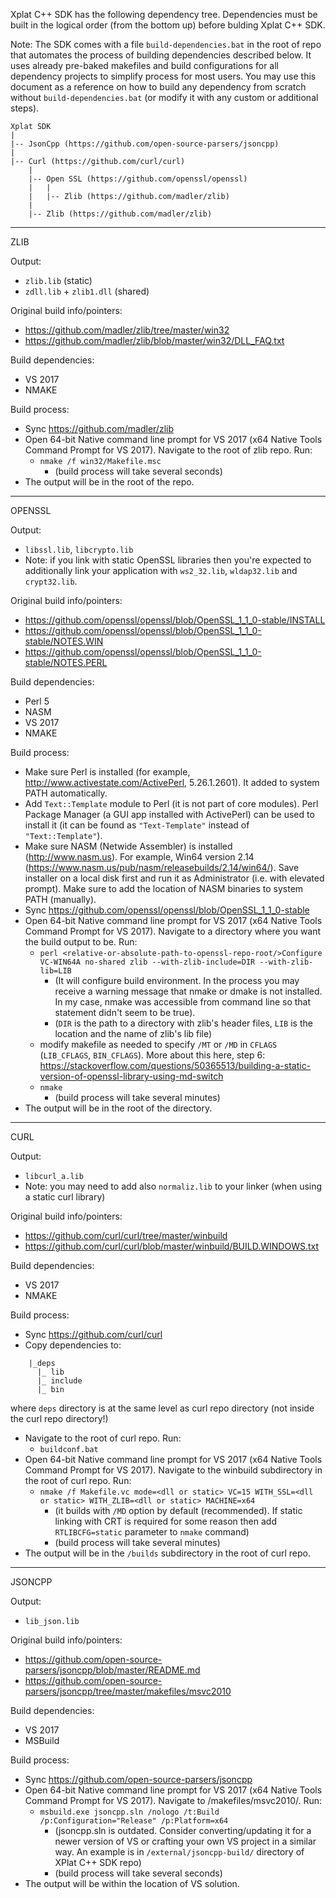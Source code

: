 Xplat C++ SDK has the following dependency tree. Dependencies must be built in the logical order (from the bottom up) before bulding Xplat C++ SDK.

Note: The SDK comes with a file `build-dependencies.bat` in the root of repo that automates the process of building dependencies described below. It uses already pre-baked makefiles and build configurations for all dependency projects to simplify process for most users. You may use this document as a reference on how to build any dependency from scratch without `build-dependencies.bat` (or modify it with any custom or additional steps).

```
Xplat SDK
|
|-- JsonCpp (https://github.com/open-source-parsers/jsoncpp)
|
|-- Curl (https://github.com/curl/curl)
    |
    |-- Open SSL (https://github.com/openssl/openssl)
    |   |
    |   |-- Zlib (https://github.com/madler/zlib)
    |
    |-- Zlib (https://github.com/madler/zlib)
```

----
ZLIB

Output:
* `zlib.lib` (static)
* `zdll.lib` + `zlib1.dll` (shared)

Original build info/pointers:
* https://github.com/madler/zlib/tree/master/win32
* https://github.com/madler/zlib/blob/master/win32/DLL_FAQ.txt

Build dependencies:
* VS 2017
* NMAKE

Build process:
* Sync https://github.com/madler/zlib
* Open 64-bit Native command line prompt for VS 2017 (x64 Native Tools Command Prompt for VS 2017). Navigate to the root of zlib repo. Run:
    * `nmake /f win32/Makefile.msc`
        * (build process will take several seconds)
* The output will be in the root of the repo.

-------
OPENSSL

Output:
* `libssl.lib`, `libcrypto.lib`
* Note: if you link with static OpenSSL libraries then you're expected to additionally link your application with `ws2_32.lib`, `wldap32.lib` and `crypt32.lib`.

Original build info/pointers:
* https://github.com/openssl/openssl/blob/OpenSSL_1_1_0-stable/INSTALL
* https://github.com/openssl/openssl/blob/OpenSSL_1_1_0-stable/NOTES.WIN
* https://github.com/openssl/openssl/blob/OpenSSL_1_1_0-stable/NOTES.PERL

Build dependencies:
* Perl 5
* NASM
* VS 2017
* NMAKE

Build process:
* Make sure Perl is installed (for example, http://www.activestate.com/ActivePerl, 5.26.1.2601). It added to system PATH automatically.
* Add `Text::Template` module to Perl (it is not part of core modules). Perl Package Manager (a GUI app installed with ActivePerl) can be used to install it (it can be found as `"Text-Template"` instead of `"Text::Template"`).
* Make sure NASM (Netwide Assembler) is installed (http://www.nasm.us). For example, Win64 version 2.14 (https://www.nasm.us/pub/nasm/releasebuilds/2.14/win64/). Save installer on a local disk first and run it as Administrator (i.e. with elevated prompt). Make sure to add the location of NASM binaries to system PATH (manually).
* Sync https://github.com/openssl/openssl/blob/OpenSSL_1_1_0-stable
* Open 64-bit Native command line prompt for VS 2017 (x64 Native Tools Command Prompt for VS 2017). Navigate to a directory where you want the build output to be. Run:
    * `perl <relative-or-absolute-path-to-openssl-repo-root/>Configure VC-WIN64A no-shared zlib --with-zlib-include=DIR --with-zlib-lib=LIB`
        * (It will configure build environment. In the process you may receive a warning message that nmake or dmake is not installed. In my case, nmake was accessible from command line so that statement didn't seem to be true).
        * (`DIR` is the path to a directory with zlib's header files, `LIB` is the location and the name of zlib's lib file)
    * modify makefile as needed to specify `/MT` or `/MD` in `CFLAGS` (`LIB_CFLAGS`, `BIN_CFLAGS`). More about this here, step 6: https://stackoverflow.com/questions/50365513/building-a-static-version-of-openssl-library-using-md-switch
    * `nmake`
        * (build process will take several minutes)
* The output will be in the root of the directory.

----
CURL

Output:
* `libcurl_a.lib`
* Note: you may need to add also `normaliz.lib` to your linker (when using a static curl library)

Original build info/pointers:
* https://github.com/curl/curl/tree/master/winbuild
* https://github.com/curl/curl/blob/master/winbuild/BUILD.WINDOWS.txt

Build dependencies:
* VS 2017
* NMAKE

Build process:
* Sync https://github.com/curl/curl
* Copy dependencies to:
```
    |_deps
      |_ lib
      |_ include
      |_ bin
```
  where `deps` directory is at the same level as curl repo directory (not inside the curl repo directory!)
* Navigate to the root of curl repo. Run:
    * `buildconf.bat`
* Open 64-bit Native command line prompt for VS 2017 (x64 Native Tools Command Prompt for VS 2017). Navigate to the winbuild subdirectory in the root of curl repo. Run:
    * `nmake /f Makefile.vc mode=<dll or static> VC=15 WITH_SSL=<dll or static> WITH_ZLIB=<dll or static> MACHINE=x64`
        * (it builds with `/MD` option by default (recommended). If static linking with CRT is required for some reason then add `RTLIBCFG=static` parameter to `nmake` command)
        * (build process will take several minutes)
* The output will be in the `/builds` subdirectory in the root of curl repo.

----
JSONCPP

Output:
* `lib_json.lib`

Original build info/pointers:
* https://github.com/open-source-parsers/jsoncpp/blob/master/README.md
* https://github.com/open-source-parsers/jsoncpp/tree/master/makefiles/msvc2010

Build dependencies:
* VS 2017
* MSBuild

Build process:
* Sync https://github.com/open-source-parsers/jsoncpp
* Open 64-bit Native command line prompt for VS 2017 (x64 Native Tools Command Prompt for VS 2017). Navigate to /makefiles/msvc2010/. Run:
    * `msbuild.exe jsoncpp.sln /nologo /t:Build /p:Configuration="Release" /p:Platform=x64`
        * (jsoncpp.sln is outdated. Consider converting/updating it for a newer version of VS or crafting your own VS project in a similar way. An example is in `/external/jsoncpp-build/` directory of XPlat C++ SDK repo)
        * (build process will take several seconds)
* The output will be within the location of VS solution.
